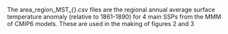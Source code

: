 The area_region_MST_{}.csv files are the regional annual average surface temperature anomaly (relative to 1861-1890) for 4 main SSPs from the MMM of CMIP6 models. These are used in the making of figures 2 and 3
